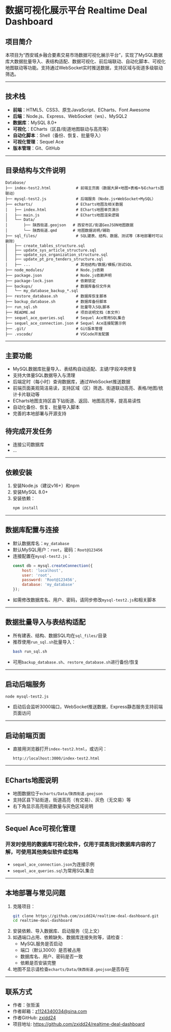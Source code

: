 # 数据可视化展示平台 Realtime Deal Dashboard

## 项目简介

本项目为“西安城乡融合要素交易市场数据可视化展示平台”，实现了MySQL数据库大数据批量导入、表结构适配、数据可视化、前后端联动、自动化脚本、可视化地图联动等功能。支持通过WebSocket实时推送数据，支持区域与街道多级联动筛选。

---

## 技术栈

- **前端**：HTML5、CSS3、原生JavaScript、ECharts、Font Awesome
- **后端**：Node.js、Express、WebSocket（ws）、MySQL2
- **数据库**：MySQL 8.0+
- **可视化**：ECharts（区县/街道地图联动与高亮等）
- **自动化脚本**：Shell（备份、恢复、批量导入）
- **可视化管理**：Sequel Ace
- **版本管理**：Git、GitHub

---

## 目录结构与文件说明

```
Database/
├── index-test2.html           # 前端主页面（数据大屏+地图+表格+与Echarts图联动）
├── mysql-test2.js             # 后端服务（Node.js+WebSocket+MySQL）
├── echarts/                   # ECharts地图及相关数据
│   ├── index.html             # ECharts地图单页演示
│   ├── main.js                # ECharts地图渲染逻辑
│   └── Data/
│       ├── 陕西街道.geojson   # 西安市区/街道GeoJSON地图数据
│       └── 陕西街道.qmd       # 地图数据说明/辅助
├── sql_files/                 # SQL建表、结构、数据、测试等（本地部署时可以删除）
│   ├── create_tables_structure.sql
│   ├── update_sys_article_structure.sql
│   ├── update_sys_organization_structure.sql
│   ├── update_pt_pro_tenders_structure.sql
│   ├── ...                    # 其他结构/数据/模板/测试SQL
├── node_modules/              # Node.js依赖
├── package.json               # Node.js依赖声明
├── package-lock.json          # 依赖锁定
├── backups/                   # 数据库备份文件夹
│   └── my_database_backup_*.sql
├── restore_database.sh        # 数据库恢复脚本
├── backup_database.sh         # 数据库备份脚本
├── run_sql.sh                 # 批量导入SQL脚本
├── README.md                  # 项目说明文档（本文件）
├── sequel_ace_queries.sql     # Sequel Ace常用SQL集合
├── sequel_ace_connection.json # Sequel Ace连接配置示例
├── .git/                      # Git版本管理
├── .vscode/                   # VSCode开发配置
```

---

## 主要功能

- MySQL数据库批量导入、表结构自动适配、主键/字段冲突修复
- 支持大体量SQL数据导入与清理
- 后端定时（每小时）查询数据库，通过WebSocket推送数据
- 前端页面美观简洁易读，支持区域（区）筛选、街道联动高亮、表格/地图/统计卡片联动等
- ECharts地图支持区县下钻街道、返回、地图高亮等，提高易读性
- 自动化备份、恢复、批量导入脚本
- 完善的本地部署与开源支持

## 待完成开发任务
- 连接公司数据库
- ...

---

## 依赖安装

1. 安装Node.js（建议v16+）和npm
2. 安装MySQL 8.0+
3. 安装依赖：
   ```bash
   npm install
   ```

---

## 数据库配置与连接

- 默认数据库名：`my_database`
- 默认MySQL用户：`root`，密码：`Root@123456`
- 连接配置在`mysql-test2.js`：
  ```js
  const db = mysql.createConnection({
      host: 'localhost',
      user: 'root',
      password: 'Root@123456',
      database: 'my_database'
  });
  ```
- 如需修改数据库名、用户、密码，请同步修改`mysql-test2.js`和相关脚本

---

## 数据批量导入与表结构适配

- 所有建表、结构、数据SQL均在`sql_files/`目录
- 推荐使用`run_sql.sh`批量导入：
  ```bash
  bash run_sql.sh
  ```
- 可用`backup_database.sh`、`restore_database.sh`进行备份/恢复

---

## 启动后端服务

```bash
node mysql-test2.js
```
- 启动后会监听3000端口，WebSocket推送数据，Express静态服务支持前端页面访问

---

## 启动前端页面

- 直接用浏览器打开`index-test2.html`，或访问：
  ```
  http://localhost:3000/index-test2.html
  ```
---

## ECharts地图说明

- 地图数据位于`echarts/Data/陕西街道.geojson`
- 支持区县下钻街道，街道高亮（有交易）、灰色（无交易）等
- 右下角显示高亮街道数量与灰色区域说明

---

## Sequel Ace可视化管理
### 开发时使用的数据库可视化软件，仅用于提高我对数据库内容的了解，可使用其他类似软件或忽略
- `sequel_ace_connection.json`为连接示例
- `sequel_ace_queries.sql`为常用SQL集合

---

## 本地部署与常见问题

1. 克隆项目：
   ```bash
   git clone https://github.com/zxidd24/realtime-deal-dashboard.git
   cd realtime-deal-dashboard
   ```
2. 安装依赖、导入数据库、启动服务（见上文）
3. 如遇端口占用、依赖缺失、数据库连接失败等，请检查：
   - MySQL服务是否启动
   - 端口（默认3000）是否被占用
   - 数据库名、用户、密码是否一致
   - 依赖是否安装完整
4. 地图不显示请检查`echarts/Data/陕西街道.geojson`是否存在


---

## 联系方式
- 作者：张哲溪
- 作者邮箱：z1124340034@sina.com
- 作者GitHub: [zxidd24](https://github.com/zxidd24)
- 项目地址: https://github.com/zxidd24/realtime-deal-dashboard 